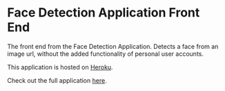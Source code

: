 # Face Detection Application Front End
The front end from the Face Detection Application. Detects a face from an image url, without the added functionality of personal user accounts.

This application is hosted on [Heroku](https://narocrocsmfe.herokuapp.com/).

Check out the full application [here](https://narocrocsmartbrain.herokuapp.com/).